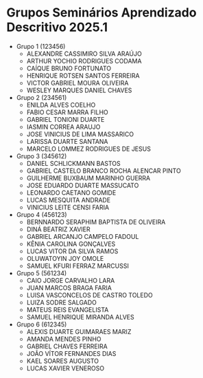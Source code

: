 # Grupos Seminários Aprendizado Descritivo 2025.1

- Grupo 1 (123456)
  - ALEXANDRE CASSIMIRO SILVA ARAÚJO
  - ARTHUR YOCHIO RODRIGUES CODAMA
  - CAÍQUE BRUNO FORTUNATO
  - HENRIQUE ROTSEN SANTOS FERREIRA
  - VICTOR GABRIEL MOURA OLIVEIRA
  - WESLEY MARQUES DANIEL CHAVES
- Grupo 2 (234561)
  - ENILDA ALVES COELHO
  - FABIO CESAR MARRA FILHO
  - GABRIEL TONIONI DUARTE
  - IASMIN CORREA ARAUJO
  - JOSE VINICIUS DE LIMA MASSARICO
  - LARISSA DUARTE SANTANA
  - MARCELO LOMMEZ RODRIGUES DE JESUS
- Grupo 3 (345612)
  - DANIEL SCHLICKMANN BASTOS
  - GABRIEL CASTELO BRANCO ROCHA ALENCAR PINTO
  - GUILHERME BUXBAUM MARINHO GUERRA
  - JOSE EDUARDO DUARTE MASSUCATO
  - LEONARDO CAETANO GOMIDE
  - LUCAS MESQUITA ANDRADE
  - VINICIUS LEITE CENSI FARIA
- Grupo 4 (456123)
  - BERNNARDO SERAPHIM BAPTISTA DE OLIVEIRA
  - DINÁ BEATRIZ XAVIER
  - GABRIEL ARCANJO CAMPELO FADOUL
  - KÊNIA CAROLINA GONÇALVES
  - LUCAS VITOR DA SILVA RAMOS
  - OLUWATOYIN JOY OMOLE
  - SAMUEL KFURI FERRAZ MARCUSSI
- Grupo 5 (561234)
  - CAIO JORGE CARVALHO LARA
  - JUAN MARCOS BRAGA FARIA
  - LUISA VASCONCELOS DE CASTRO TOLEDO
  - LUIZA SODRE SALGADO
  - MATEUS REIS EVANGELISTA
  - SAMUEL HENRIQUE MIRANDA ALVES
- Grupo 6 (612345)
  - ALEXIS DUARTE GUIMARAES MARIZ
  - AMANDA MENDES PINHO
  - GABRIEL CHAVES FERREIRA
  - JOÃO VÍTOR FERNANDES DIAS
  - KAEL SOARES AUGUSTO
  - LUCAS XAVIER VENEROSO

